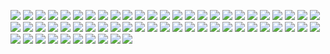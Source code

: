 ![](https://img.shields.io/static/v1?label=&message=%22fn%22&color=black)
![](https://img.shields.io/static/v1?label=&message=%22%20%22&color=aqua)
![](https://img.shields.io/static/v1?label=&message=%22main%28%29%7B%22&color=black)
![](https://img.shields.io/static/v1?label=&message=%22%5Cn%22&color=aqua)
![](https://img.shields.io/static/v1?label=&message=%22let%22&color=black)
![](https://img.shields.io/static/v1?label=&message=%22%20%20%20%20%20%20%20%20%20%20%20%20%20%22&color=aqua)
![](https://img.shields.io/static/v1?label=&message=%22mut%22&color=black)
![](https://img.shields.io/static/v1?label=&message=%22%20%20%22&color=aqua)
![](https://img.shields.io/static/v1?label=&message=%22number%22&color=black)
![](https://img.shields.io/static/v1?label=&message=%22%20%20%20%20%20%20%20%20%20%20%20%20%20%20%22&color=aqua)
![](https://img.shields.io/static/v1?label=&message=%22%3D%22&color=black)
![](https://img.shields.io/static/v1?label=&message=%22%20%22&color=aqua)
![](https://img.shields.io/static/v1?label=&message=%2210%22&color=black)
![](https://img.shields.io/static/v1?label=&message=%22%20%20%20%20%20%22&color=aqua)
![](https://img.shields.io/static/v1?label=&message=%22%3B%22&color=black)
![](https://img.shields.io/static/v1?label=&message=%22%5Cn%22&color=aqua)
![](https://img.shields.io/static/v1?label=&message=%22let%22&color=black)
![](https://img.shields.io/static/v1?label=&message=%22%20%20%20%20%20%22&color=aqua)
![](https://img.shields.io/static/v1?label=&message=%22mut%22&color=black)
![](https://img.shields.io/static/v1?label=&message=%22%20%20%22&color=aqua)
![](https://img.shields.io/static/v1?label=&message=%22sum%22&color=black)
![](https://img.shields.io/static/v1?label=&message=%22%20%20%20%20%20%20%20%22&color=aqua)
![](https://img.shields.io/static/v1?label=&message=%22%3D%22&color=black)
![](https://img.shields.io/static/v1?label=&message=%22%20%22&color=aqua)
![](https://img.shields.io/static/v1?label=&message=%220%22&color=black)
![](https://img.shields.io/static/v1?label=&message=%22%20%20%20%20%20%20%20%20%20%20%20%22&color=aqua)
![](https://img.shields.io/static/v1?label=&message=%22%3B%22&color=black)
![](https://img.shields.io/static/v1?label=&message=%22%5Cn%22&color=aqua)
![](https://img.shields.io/static/v1?label=&message=%22for%22&color=black)
![](https://img.shields.io/static/v1?label=&message=%22%20%22&color=aqua)
![](https://img.shields.io/static/v1?label=&message=%22i%22&color=black)
![](https://img.shields.io/static/v1?label=&message=%22%20%22&color=aqua)
![](https://img.shields.io/static/v1?label=&message=%22in%22&color=black)
![](https://img.shields.io/static/v1?label=&message=%22%20%22&color=aqua)
![](https://img.shields.io/static/v1?label=&message=%220..%22&color=black)
![](https://img.shields.io/static/v1?label=&message=%22%20%22&color=aqua)
![](https://img.shields.io/static/v1?label=&message=%22number%22&color=black)
![](https://img.shields.io/static/v1?label=&message=%22%20%22&color=aqua)
![](https://img.shields.io/static/v1?label=&message=%22%7B%22&color=black)
![](https://img.shields.io/static/v1?label=&message=%22%5Cn%22&color=aqua)
![](https://img.shields.io/static/v1?label=&message=%22if%22&color=black)
![](https://img.shields.io/static/v1?label=&message=%22%20%20%20%20%20%20%20%20%20%20%20%22&color=aqua)
![](https://img.shields.io/static/v1?label=&message=%22i%22&color=black)
![](https://img.shields.io/static/v1?label=&message=%22%20%22&color=aqua)
![](https://img.shields.io/static/v1?label=&message=%22%25%22&color=black)
![](https://img.shields.io/static/v1?label=&message=%22%20%22&color=aqua)
![](https://img.shields.io/static/v1?label=&message=%222%22&color=black)
![](https://img.shields.io/static/v1?label=&message=%22%20%20%20%20%20%20%22&color=aqua)
![](https://img.shields.io/static/v1?label=&message=%22%3D%3D%22&color=black)
![](https://img.shields.io/static/v1?label=&message=%22%20%20%20%20%20%20%20%20%20%22&color=aqua)
![](https://img.shields.io/static/v1?label=&message=%220%7Bsum%2B%3Di%3B%7D%7D%22&color=black)
![](https://img.shields.io/static/v1?label=&message=%22%5Cn%22&color=aqua)
![](https://img.shields.io/static/v1?label=&message=%22println%21%28%22&color=black)
![](https://img.shields.io/static/v1?label=&message=%22%5C%22The%20%20%20%20%20sum%20%20%20%20%20%20%20%20of%20%20%20%20%20%20%20even%20numbers%20%20%20up%20%20%20to%20%20%20%20%7B%7D%20%20is%3A%20%20%20%7B%7D%20%20%20%5C%22%22&color=yellow)
![](https://img.shields.io/static/v1?label=&message=%22%20%20%20%20%22&color=aqua)
![](https://img.shields.io/static/v1?label=&message=%22%2Cnumber%2C%22&color=black)
![](https://img.shields.io/static/v1?label=&message=%22%20%22&color=aqua)
![](https://img.shields.io/static/v1?label=&message=%22sum%29%3B%22&color=black)
![](https://img.shields.io/static/v1?label=&message=%22%20%20%20%20%20%20%20%20%20%20%22&color=aqua)
![](https://img.shields.io/static/v1?label=&message=%22%7D%22&color=black)
